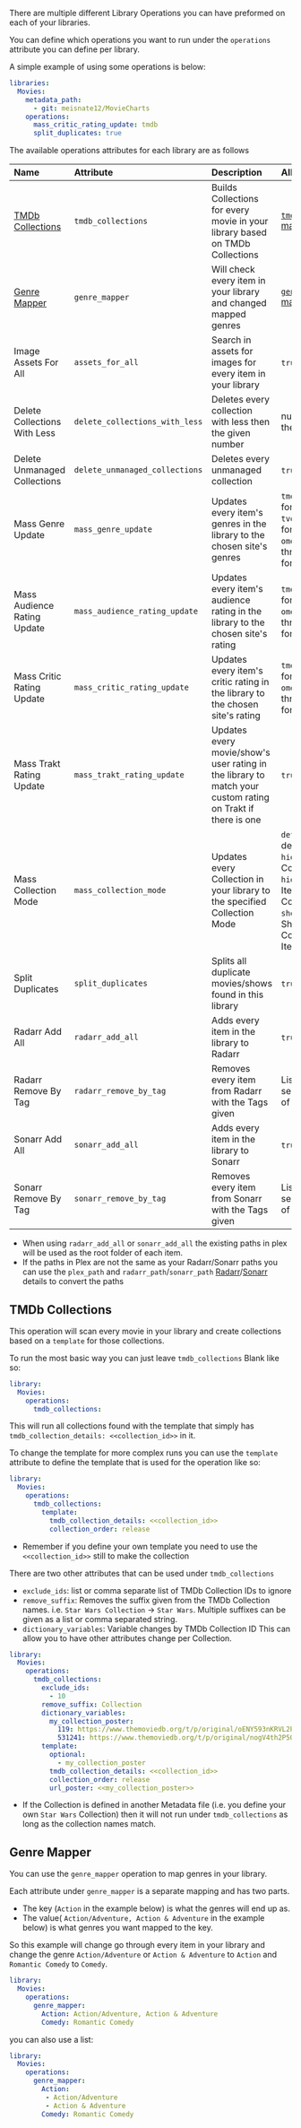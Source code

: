 There are multiple different Library Operations you can have preformed on each of your libraries.

You can define which operations you want to run under the `operations` attribute you can define per library.

A simple example of using some operations is below:
```yaml
libraries:
  Movies:
    metadata_path:
      - git: meisnate12/MovieCharts
    operations:
      mass_critic_rating_update: tmdb
      split_duplicates: true
```

The available operations attributes for each library are as follows

| Name | Attribute | Description | Allowed Values |
| :--- | :--- | :--- | :--- |
| [TMDb Collections](#tmdb-collections) | `tmdb_collections` | Builds Collections for every movie in your library based on TMDb Collections | [`tmdb_collections` mapping details](#tmdb-collections) |
| [Genre Mapper](#genre-mapper) | `genre_mapper` |Will check every item in your library and changed mapped genres | [`genre_mapper` mapping details](#genre-mapper) |
| Image Assets For All | `assets_for_all` | Search in assets for images for every item in your library | `true` or `false` |
| Delete Collections With Less | `delete_collections_with_less` | Deletes every collection with less then the given number | number greater then 0 |
| Delete Unmanaged Collections | `delete_unmanaged_collections` | Deletes every unmanaged collection | `true` or `false` |
| Mass Genre Update | `mass_genre_update` | Updates every item's genres in the library to the chosen site's genres | `tmdb`: Use TMDb for Genres<br>`tvdb`: Use TVDb for Genres<br>`omdb`: Use IMDb through OMDb for Genres |
| Mass Audience Rating Update | `mass_audience_rating_update` | Updates every item's audience rating in the library to the chosen site's rating | `tmdb`: Use TMDb for Rating<br>`omdb`: Use IMDb through OMDb for Rating |
| Mass Critic Rating Update | `mass_critic_rating_update` | Updates every item's critic rating in the library to the chosen site's rating | `tmdb`: Use TMDb for Rating<br>`omdb`: Use IMDb through OMDb for Rating |
| Mass Trakt Rating Update | `mass_trakt_rating_update` | Updates every movie/show's user rating in the library to match your custom rating on Trakt if there is one | `true` or `false` |
| Mass Collection Mode | `mass_collection_mode` | Updates every Collection in your library to the specified Collection Mode | `default`: Library default<br>`hide`: Hide Collection<br>`hide_items`: Hide Items in this Collection<br>`show_items`: Show this Collection and its Items |
| Split Duplicates | `split_duplicates` | Splits all duplicate movies/shows found in this library | `true` or `false` |
| Radarr Add All | `radarr_add_all` | Adds every item in the library to Radarr | `true` or `false` |
| Radarr Remove By Tag | `radarr_remove_by_tag` | Removes every item from Radarr with the Tags given | List or comma separated string of tags |
| Sonarr Add All | `sonarr_add_all` | Adds every item in the library to Sonarr | `true` or `false` |
| Sonarr Remove By Tag | `sonarr_remove_by_tag` | Removes every item from Sonarr with the Tags given | List or comma separated string of tags |

* When using `radarr_add_all` or `sonarr_add_all` the existing paths in plex will be used as the root folder of each item.
* If the paths in Plex are not the same as your Radarr/Sonarr paths you can use the `plex_path` and `radarr_path`/`sonarr_path` [Radarr](https://github.com/meisnate12/Plex-Meta-Manager/wiki/Radarr-Attributes)/[Sonarr](https://github.com/meisnate12/Plex-Meta-Manager/wiki/Sonarr-Attributes) details to convert the paths

## TMDb Collections
This operation will scan every movie in your library and create collections based on a `template` for those collections.

To run the most basic way you can just leave `tmdb_collections` Blank like so:

```yaml
library:
  Movies:
    operations:
      tmdb_collections:
```

This will run all collections found with the template that simply has `tmdb_collection_details: <<collection_id>>` in it.

To change the template for more complex runs you can use the `template` attribute to define the template that is used for the operation like so:

```yaml
library:
  Movies:
    operations:
      tmdb_collections:
        template:
          tmdb_collection_details: <<collection_id>>
          collection_order: release
```

* Remember if you define your own template you need to use the `<<collection_id>>` still to make the collection

There are two other attributes that can be used under `tmdb_collections`

* `exclude_ids`: list or comma separate list of TMDb Collection IDs to ignore 
* `remove_suffix`: Removes the suffix given from the TMDb Collection names. i.e. `Star Wars Collection` -> `Star Wars`. Multiple suffixes can be given as a list or comma separated string.
* `dictionary_variables`: Variable changes by TMDb Collection ID This can allow you to have other attributes change per Collection.

```yaml
library:
  Movies:
    operations:
      tmdb_collections:
        exclude_ids:
          - 10
        remove_suffix: Collection
        dictionary_variables:
          my_collection_poster:
            119: https://www.themoviedb.org/t/p/original/oENY593nKRVL2PnxXsMtlh8izb4.jpg
            531241: https://www.themoviedb.org/t/p/original/nogV4th2P5QWYvQIMiWHj4CFLU9.jpg
        template:
          optional:
            - my_collection_poster
          tmdb_collection_details: <<collection_id>>
          collection_order: release
          url_poster: <<my_collection_poster>>
```

* If the Collection is defined in another Metadata file (i.e. you define your own `Star Wars` Collection) then it will not run under `tmdb_collections` as long as the collection names match.

## Genre Mapper
You can use the `genre_mapper` operation to map genres in your library.

Each attribute under `genre_mapper` is a separate mapping and has two parts. 
* The key (`Action` in the example below) is what the genres will end up as.
* The value( `Action/Adventure, Action & Adventure` in the example below) is what genres you want mapped to the key.

So this example will change go through every item in your library and change the genre `Action/Adventure` or `Action & Adventure` to `Action` and `Romantic Comedy` to `Comedy`.

```yaml
library:
  Movies:
    operations:
      genre_mapper:
        Action: Action/Adventure, Action & Adventure
        Comedy: Romantic Comedy
```

you can also use a list:

```yaml
library:
  Movies:
    operations:
      genre_mapper:
        Action: 
         - Action/Adventure
         - Action & Adventure
        Comedy: Romantic Comedy
```
